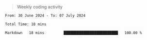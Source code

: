 > Weekly coding activity
<!--START_SECTION:waka-->

```txt
From: 30 June 2024 - To: 07 July 2024

Total Time: 18 mins

Markdown   18 mins         █████████████████████████   100.00 %
```

<!--END_SECTION:waka-->
